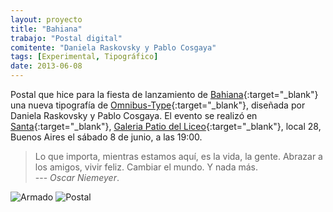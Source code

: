 ```yaml
---
layout: proyecto
title: "Bahiana"
trabajo: "Postal digital"
comitente: "Daniela Raskovsky y Pablo Cosgaya"
tags: [Experimental, Tipográfico]
date: 2013-06-08
---
```


Postal que hice para la fiesta de lanzamiento de [Bahiana](http://www.omnibus-type.com/fonts/bahiana.php){:target="_blank"} una nueva tipografía de [Omnibus-Type](http://www.omnibus-type.com){:target="_blank"}, diseñada por Daniela Raskovsky y Pablo Cosgaya.
El evento se realizó en [Santa](https://www.facebook.com/santagaleria){:target="_blank"}, [Galeria Patio del Liceo](http://www.galeriapatiodelliceo.com/){:target="_blank"}, local 28, Buenos Aires el sábado 8 de junio, a las 19:00.

> Lo que importa, mientras estamos aquí, es la vida, la gente. Abrazar a los amigos, vivir feliz. Cambiar el mundo. Y nada más.  
> --- <cite>Oscar Niemeyer</cite>.

<div class="fotorama">
	<img src="{{ site.baseurl }}/img/2013_bahiana-1.jpg" alt="Armado" />
	<img src="{{ site.baseurl }}/img/2013_bahiana-2.jpg" alt="Postal" />
</div>
